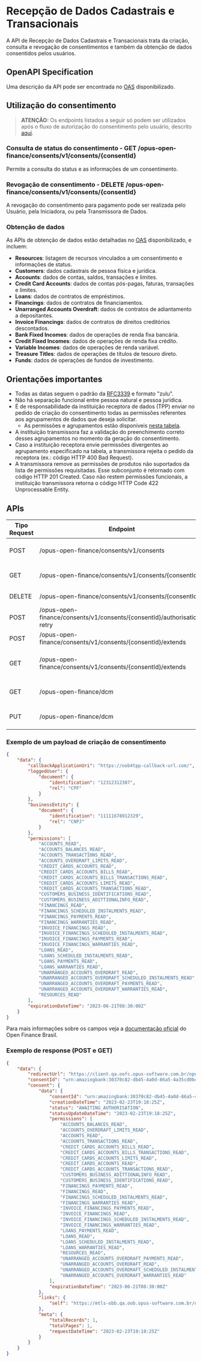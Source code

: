 # Recepção de Dados Cadastrais e Transacionais

A API de Recepção de Dados Cadastrais e Transacionais trata
da criação, consulta e revogação de consentimentos
e também da obtenção de dados consentidos pelos usuários.

## OpenAPI Specification

Uma descrição da API pode ser encontrada no [OAS](oas-dados.yml) disponibilizado.

## Utilização do consentimento

> **ATENÇÃO:** Os endpoints listados a seguir só podem ser utilizados
após o fluxo de autorização do consentimento pelo usuário, descrito [aqui](../readme.md).

### Consulta de status do consentimento - GET /opus-open-finance/consents/v1/consents/{consentId}

Permite a consulta do status e as informações de um consentimento.

### Revogação de consentimento - DELETE /opus-open-finance/consents/v1/consents/{consentId}

A revogação do consentimento para pagamento pode ser realizada pelo Usuário,
pela Iniciadora, ou pela Transmissora de Dados.

### Obtenção de dados

As APIs de obtenção de dados estão detalhadas no [OAS](oas-dados.yml)
disponibilizado, e incluem:

- **Resources**: listagem de recursos vinculados a um consentimento
e informações de status.
- **Customers**: dados cadastrais de pessoa física e jurídica.
- **Accounts**: dados de contas, saldos, transações e limites.
- **Credit Card Accounts**: dados de contas pós-pagas, faturas, transações e limites.
- **Loans**: dados de contratos de empréstimos.
- **Financings**: dados de contratos de financiamentos.
- **Unarranged Accounts Overdraft**: dados de contratos de adiantamento a depositantes.
- **Invoice Financings**: dados de contratos de direitos creditórios descontados.
- **Bank Fixed Incomes**: dados de operações de renda fixa bancária.
- **Credit Fixed Incomes**: dados de operações de renda fixa crédito.
- **Variable Incomes**: dados de operações de renda variável.
- **Treasure Titles**: dados de operações de títulos de tesouro direto.
- **Funds**: dados de operações de fundos de investimento.

## Orientações importantes

- Todas as datas seguem o padrão da [RFC3339](https://datatracker.ietf.org/doc/html/rfc3339)
e formato "zulu".
- Não há separação funcional entre pessoa natural e pessoa jurídica.
- É de responsabilidade da instituição receptora de dados (TPP)
enviar no pedido de criação do consentimento
todas as permissões referentes aos agrupamentos de dados
que deseja solicitar.
    - As permissões e agrupamentos estão disponíveis [nesta tabela](./permissions.md).
- A instituição transmissora faz a validação do preenchimento correto desses agrupamentos
no momento da geração do consentimento.
- Caso a instituição receptora envie permissões divergentes ao agrupamento especificado
na tabela, a transmissora rejeita o pedido da receptora
(ex.: código HTTP 400 Bad Request).
- A transmissora remove as permissões de produtos não suportados
da lista de permissões requisitadas.
Esse subconjunto é retornado com código HTTP 201 Created.
Caso não restem permissões funcionais,
a instituição transmissora retorna o código HTTP Code 422 Unprocessable Entity.

## APIs

| Tipo Request   | Endpoint                                                                | Descrição                                                 | Sucesso  |
| -------------- | ----------------------------------------------------------------------- | --------------------------------------------------------- | -------- |
| POST           | /opus-open-finance/consents/v1/consents                                 | Criação do consentimento de compartilhamento              | 201      |
| GET            | /opus-open-finance/consents/v1/consents/{consentId}                     | Obtenção dos dados do consentimento                       | 200      |
| DELETE         | /opus-open-finance/consents/v1/consents/{consentId}                     | Revogação do consentimento                                | 204      |
| POST           | /opus-open-finance/consents/v1/consents/{consentId}/authorisation-retry | Nova tentativa de autorização do consentimento            | 200      |
| POST           | /opus-open-finance/consents/v1/consents/{consentId}/extends             | Renovação do consentimento                                | 201      |
| GET            | /opus-open-finance/consents/v1/consents/{consentId}/extends             | Obtenção dos dados de renovação do consentimento          | 200      |
| GET            | /opus-open-finance/dcm                                                  | Obtenção dos dados de dcm dos brand clients               | 200      |
| PUT            | /opus-open-finance/dcm                                                  | Atualização dos dados de dcm dos brand clients            | 200      |

### Exemplo de um payload de criação de consentimento

```JSON
{
    "data": {
        "callbackApplicationUri": "https://oob4tpp-callback-url.com/",
        "loggedUser": {
            "document": {
                "identification": "12312312387",
                "rel": "CPF"
            }
        },
        "businessEntity": {
            "document": {
                "identification": "11111678912329",
                "rel": "CNPJ"
            }
        },
        "permissions": [
            "ACCOUNTS_READ",
            "ACCOUNTS_BALANCES_READ",
            "ACCOUNTS_TRANSACTIONS_READ",
            "ACCOUNTS_OVERDRAFT_LIMITS_READ",
            "CREDIT_CARDS_ACCOUNTS_READ",
            "CREDIT_CARDS_ACCOUNTS_BILLS_READ",
            "CREDIT_CARDS_ACCOUNTS_BILLS_TRANSACTIONS_READ",
            "CREDIT_CARDS_ACCOUNTS_LIMITS_READ",
            "CREDIT_CARDS_ACCOUNTS_TRANSACTIONS_READ",
            "CUSTOMERS_BUSINESS_IDENTIFICATIONS_READ",
            "CUSTOMERS_BUSINESS_ADITTIONALINFO_READ",
            "FINANCINGS_READ",
            "FINANCINGS_SCHEDULED_INSTALMENTS_READ",
            "FINANCINGS_PAYMENTS_READ",
            "FINANCINGS_WARRANTIES_READ",
            "INVOICE_FINANCINGS_READ",
            "INVOICE_FINANCINGS_SCHEDULED_INSTALMENTS_READ",
            "INVOICE_FINANCINGS_PAYMENTS_READ",
            "INVOICE_FINANCINGS_WARRANTIES_READ",
            "LOANS_READ",
            "LOANS_SCHEDULED_INSTALMENTS_READ",
            "LOANS_PAYMENTS_READ",
            "LOANS_WARRANTIES_READ",
            "UNARRANGED_ACCOUNTS_OVERDRAFT_READ",
            "UNARRANGED_ACCOUNTS_OVERDRAFT_SCHEDULED_INSTALMENTS_READ",
            "UNARRANGED_ACCOUNTS_OVERDRAFT_PAYMENTS_READ",
            "UNARRANGED_ACCOUNTS_OVERDRAFT_WARRANTIES_READ",
            "RESOURCES_READ"
        ],
        "expirationDateTime": "2023-06-21T08:30:00Z"
    }
}
```

Para mais informações sobre os campos veja a [documentação oficial](https://openfinancebrasil.atlassian.net/wiki/spaces/OF/pages/17369335/API+-+Consentimento)
do Open Finance Brasil.

### Exemplo de response (POST e GET)

```JSON
{
    "data": {
        "redirectUrl": "https://client.qa.oofc.opus-software.com.br/opus-open-finance/consents/redirect-uri/urn:amazingbank:30370c82-db45-4a0d-86a5-4a35cd0b4ab8",
        "consentId": "urn:amazingbank:30370c82-db45-4a0d-86a5-4a35cd0b4ab8",
        "consent": {
            "data": {
                "consentId": "urn:amazingbank:30370c82-db45-4a0d-86a5-4a35cd0b4ab8",
                "creationDateTime": "2023-02-23T19:18:25Z",
                "status": "AWAITING_AUTHORISATION",
                "statusUpdateDateTime": "2023-02-23T19:18:25Z",
                "permissions": [
                    "ACCOUNTS_BALANCES_READ",
                    "ACCOUNTS_OVERDRAFT_LIMITS_READ",
                    "ACCOUNTS_READ",
                    "ACCOUNTS_TRANSACTIONS_READ",
                    "CREDIT_CARDS_ACCOUNTS_BILLS_READ",
                    "CREDIT_CARDS_ACCOUNTS_BILLS_TRANSACTIONS_READ",
                    "CREDIT_CARDS_ACCOUNTS_LIMITS_READ",
                    "CREDIT_CARDS_ACCOUNTS_READ",
                    "CREDIT_CARDS_ACCOUNTS_TRANSACTIONS_READ",
                    "CUSTOMERS_BUSINESS_ADITTIONALINFO_READ",
                    "CUSTOMERS_BUSINESS_IDENTIFICATIONS_READ",
                    "FINANCINGS_PAYMENTS_READ",
                    "FINANCINGS_READ",
                    "FINANCINGS_SCHEDULED_INSTALMENTS_READ",
                    "FINANCINGS_WARRANTIES_READ",
                    "INVOICE_FINANCINGS_PAYMENTS_READ",
                    "INVOICE_FINANCINGS_READ",
                    "INVOICE_FINANCINGS_SCHEDULED_INSTALMENTS_READ",
                    "INVOICE_FINANCINGS_WARRANTIES_READ",
                    "LOANS_PAYMENTS_READ",
                    "LOANS_READ",
                    "LOANS_SCHEDULED_INSTALMENTS_READ",
                    "LOANS_WARRANTIES_READ",
                    "RESOURCES_READ",
                    "UNARRANGED_ACCOUNTS_OVERDRAFT_PAYMENTS_READ",
                    "UNARRANGED_ACCOUNTS_OVERDRAFT_READ",
                    "UNARRANGED_ACCOUNTS_OVERDRAFT_SCHEDULED_INSTALMENTS_READ",
                    "UNARRANGED_ACCOUNTS_OVERDRAFT_WARRANTIES_READ"
                ],
                "expirationDateTime": "2023-06-21T08:30:00Z"
            },
            "links": {
                "self": "https://mtls-obb.qa.oob.opus-software.com.br/open-banking/consents/v2/consents/urn:amazingbank:30370c82-db45-4a0d-86a5-4a35cd0b4ab8"
            },
            "meta": {
                "totalRecords": 1,
                "totalPages": 1,
                "requestDateTime": "2023-02-23T19:18:25Z"
            }
        }
    }
}
```
